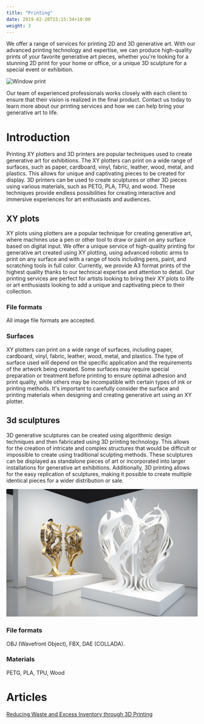 ```yaml
---
title: "Printing"
date: 2019-02-28T15:15:34+10:00
weight: 3
---
```


We offer a range of services for printing 2D and 3D generative art. With our advanced printing technology and expertise, we can produce high-quality prints of your favorite generative art pieces, whether you're looking for a stunning 2D print for your home or office, or a unique 3D sculpture for a special event or exhibition.

![Window print](/images/window-print.png)

Our team of experienced professionals works closely with each client to ensure that their vision is realized in the final product. Contact us today to learn more about our printing services and how we can help bring your generative art to life.

# Introduction

Printing XY plotters and 3D printers are popular techniques used to create generative art for exhibitions. The XY plotters can print on a wide range of surfaces, such as paper, cardboard, vinyl, fabric, leather, wood, metal, and plastics. This allows for unique and captivating pieces to be created for display. 3D printers can be used to create sculptures or other 3D pieces using various materials, such as PETG, PLA, TPU, and wood. These techniques provide endless possibilities for creating interactive and immersive experiences for art enthusiasts and audiences.

## XY plots

XY plots using plotters are a popular technique for creating generative art, where machines use a pen or other tool to draw or paint on any surface based on digital input. We offer a unique service of high-quality printing for generative art created using XY plotting, using advanced robotic arms to print on any surface and with a range of tools including pens, paint, and scratching tools in full color. Currently, we provide A3 format prints of the highest quality thanks to our technical expertise and attention to detail. Our printing services are perfect for artists looking to bring their XY plots to life or art enthusiasts looking to add a unique and captivating piece to their collection.

### File formats

All image file formats are accepted.

### Surfaces

XY plotters can print on a wide range of surfaces, including paper, cardboard, vinyl, fabric, leather, wood, metal, and plastics. The type of surface used will depend on the specific application and the requirements of the artwork being created. Some surfaces may require special preparation or treatment before printing to ensure optimal adhesion and print quality, while others may be incompatible with certain types of ink or printing methods. It's important to carefully consider the surface and printing materials when designing and creating generative art using an XY plotter.

## 3d sculptures

3D generative sculptures can be created using algorithmic design techniques and then fabricated using 3D printing technology. This allows for the creation of intricate and complex structures that would be difficult or impossible to create using traditional sculpting methods. These sculptures can be displayed as standalone pieces of art or incorporated into larger installations for generative art exhibitions. Additionally, 3D printing allows for the easy replication of sculptures, making it possible to create multiple identical pieces for a wider distribution or sale.

![3D generative sculptures](/images/illustrations/sculptures.png)

### File formats

OBJ (Wavefront Object),	FBX,	DAE (COLLADA).

### Materials

PETG, PLA, TPU, Wood

# Articles

[Reducing Waste and Excess Inventory through 3D Printing](https://medium.com/@guillaumelauzier/reducing-waste-and-excess-inventory-through-3d-printing-5609fd039dd6)




